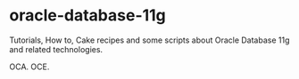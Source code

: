 # oracle-database-11g
Tutorials, How to, Cake recipes and some scripts about Oracle Database 11g and related technologies.

OCA.
OCE.